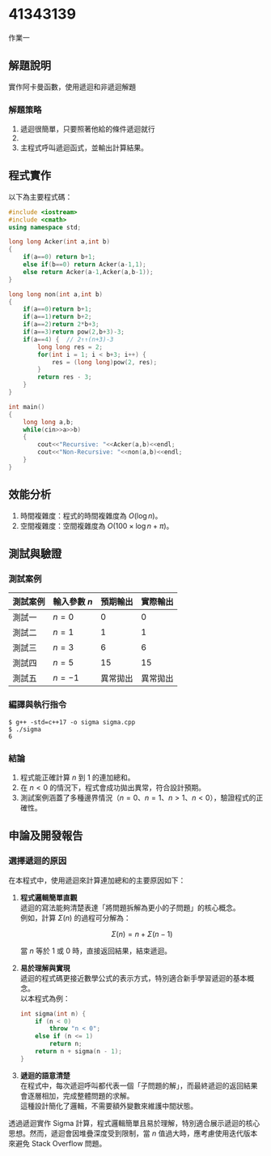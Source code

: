 # 41343139

作業一

## 解題說明

實作阿卡曼函數，使用遞迴和非遞迴解題

### 解題策略

1. 遞迴很簡單，只要照著他給的條件遞迴就行
2. 
3. 主程式呼叫遞迴函式，並輸出計算結果。

## 程式實作

以下為主要程式碼：

```cpp
#include <iostream>
#include <cmath>
using namespace std;

long long Acker(int a,int b)
{
	if(a==0) return b+1;
	else if(b==0) return Acker(a-1,1);
	else return Acker(a-1,Acker(a,b-1));
}

long long non(int a,int b)
{
	if(a==0)return b+1;
	if(a==1)return b+2;
	if(a==2)return 2*b+3;
	if(a==3)return pow(2,b+3)-3;
	if(a==4) {  // 2↑↑(n+3)-3 
        long long res = 2;
        for(int i = 1; i < b+3; i++) {
            res = (long long)pow(2, res);  
        }
        return res - 3;
    }
}

int main()
{
	long long a,b;
    while(cin>>a>>b)
    {
		cout<<"Recursive: "<<Acker(a,b)<<endl;
		cout<<"Non-Recursive: "<<non(a,b)<<endl;
	} 
}
```

## 效能分析

1. 時間複雜度：程式的時間複雜度為 $O(\log n)$。
2. 空間複雜度：空間複雜度為 $O(100\times \log n + \pi)$。

## 測試與驗證

### 測試案例

| 測試案例 | 輸入參數 $n$ | 預期輸出 | 實際輸出 |
|----------|--------------|----------|----------|
| 測試一   | $n = 0$      | 0        | 0        |
| 測試二   | $n = 1$      | 1        | 1        |
| 測試三   | $n = 3$      | 6        | 6        |
| 測試四   | $n = 5$      | 15       | 15       |
| 測試五   | $n = -1$     | 異常拋出 | 異常拋出 |

### 編譯與執行指令

```shell
$ g++ -std=c++17 -o sigma sigma.cpp
$ ./sigma
6
```

### 結論

1. 程式能正確計算 $n$ 到 $1$ 的連加總和。  
2. 在 $n < 0$ 的情況下，程式會成功拋出異常，符合設計預期。  
3. 測試案例涵蓋了多種邊界情況（$n = 0$、$n = 1$、$n > 1$、$n < 0$），驗證程式的正確性。

## 申論及開發報告

### 選擇遞迴的原因

在本程式中，使用遞迴來計算連加總和的主要原因如下：

1. **程式邏輯簡單直觀**  
   遞迴的寫法能夠清楚表達「將問題拆解為更小的子問題」的核心概念。  
   例如，計算 $\Sigma(n)$ 的過程可分解為：  

   $$
   \Sigma(n) = n + \Sigma(n-1)
   $$

   當 $n$ 等於 1 或 0 時，直接返回結果，結束遞迴。

2. **易於理解與實現**  
   遞迴的程式碼更接近數學公式的表示方式，特別適合新手學習遞迴的基本概念。  
   以本程式為例：  

   ```cpp
   int sigma(int n) {
       if (n < 0)
           throw "n < 0";
       else if (n <= 1)
           return n;
       return n + sigma(n - 1);
   }
   ```

3. **遞迴的語意清楚**  
   在程式中，每次遞迴呼叫都代表一個「子問題的解」，而最終遞迴的返回結果會逐層相加，完成整體問題的求解。  
   這種設計簡化了邏輯，不需要額外變數來維護中間狀態。

透過遞迴實作 Sigma 計算，程式邏輯簡單且易於理解，特別適合展示遞迴的核心思想。然而，遞迴會因堆疊深度受到限制，當 $n$ 值過大時，應考慮使用迭代版本來避免 Stack Overflow 問題。

